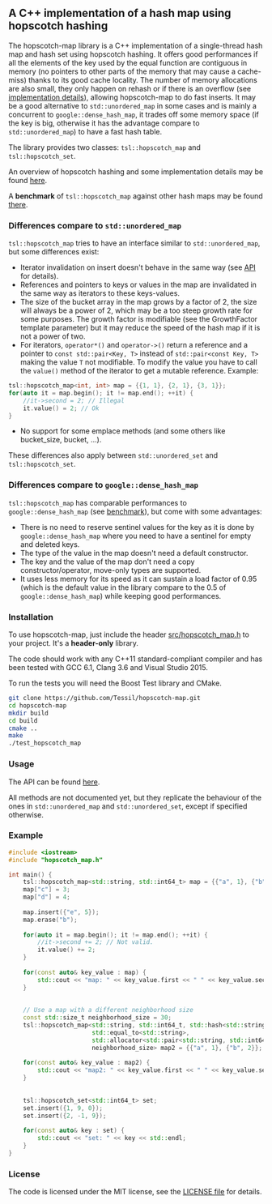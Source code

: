 ## A C++ implementation of a hash map using hopscotch hashing
The hopscotch-map library is a C++ implementation of a single-thread hash map and hash set using hopscotch hashing. It offers good performances if all the elements of the key used by the equal function are contiguous in memory (no pointers to other parts of the memory that may cause a cache-miss) thanks to its good cache locality. The number of memory allocations are also small, they only happen on rehash or if there is an overflow (see [implementation details](https://tessil.github.io/2016/08/29/hopscotch-hashing.html)), allowing hopscotch-map to do fast inserts. It may be a good alternative to `std::unordered_map` in some cases and is mainly a concurrent to `google::dense_hash_map`, it trades off some memory space (if the key is big, otherwise it has the advantage compare to `std::unordered_map`) to have a fast hash table.

The library provides two classes: `tsl::hopscotch_map` and `tsl::hopscotch_set`.

An overview of hopscotch hashing and some implementation details may be found [here](https://tessil.github.io/2016/08/29/hopscotch-hashing.html).

A **benchmark** of `tsl::hopscotch_map` against other hash maps may be found [there](https://tessil.github.io/2016/08/29/benchmark-hopscotch-map.html).

### Differences compare to `std::unordered_map`
`tsl::hopscotch_map` tries to have an interface similar to `std::unordered_map`, but some differences exist:
- Iterator invalidation on insert doesn't behave in the same way (see [API](https://tessil.github.io/hopscotch-map/doc/html/classhopscotch__map.html#details) for details).
- References and pointers to keys or values in the map are invalidated in the same way as iterators to these keys-values.
- The size of the bucket array in the map grows by a factor of 2, the size will always be a power of 2, which may be a too steep growth rate for some purposes. The growth factor is modifiable (see the GrowthFactor template parameter) but it may reduce the speed of the hash map if it is not a power of two.
- For iterators, `operator*()` and `operator->()` return a reference and a pointer to `const std::pair<Key, T>` instead of `std::pair<const Key, T>` making the value `T` not modifiable. To modify the value you have to call the `value()` method of the iterator to get a mutable reference. Example:
```c++
tsl::hopscotch_map<int, int> map = {{1, 1}, {2, 1}, {3, 1}};
for(auto it = map.begin(); it != map.end(); ++it) {
    //it->second = 2; // Illegal
    it.value() = 2; // Ok
}
```
- No support for some emplace methods (and some others like bucket_size, bucket, ...).

These differences also apply between `std::unordered_set` and `tsl::hopscotch_set`.

### Differences compare to `google::dense_hash_map`
`tsl::hopscotch_map` has comparable performances to `google::dense_hash_map` (see [benchmark](https://tessil.github.io/2016/08/29/benchmark-hopscotch-map.html)), but come with some advantages:
- There is no need to reserve sentinel values for the key as it is done by `google::dense_hash_map` where you need to have a sentinel for empty and deleted keys.
- The type of the value in the map doesn't need a default constructor.
- The key and the value of the map don't need a copy constructor/operator, move-only types are supported.
- It uses less memory for its speed as it can sustain a load factor of 0.95 (which is the default value in the library compare to the 0.5 of `google::dense_hash_map`) while keeping good performances.

### Installation
To use hopscotch-map, just include the header [src/hopscotch_map.h](src/hopscotch_map.h) to your project. It's a **header-only** library.

The code should work with any C++11 standard-compliant compiler and has been tested with GCC 6.1, Clang 3.6 and Visual Studio 2015.

To run the tests you will need the Boost Test library and CMake. 

```bash
git clone https://github.com/Tessil/hopscotch-map.git
cd hopscotch-map
mkdir build
cd build
cmake ..
make
./test_hopscotch_map 
```


### Usage
The API can be found [here](https://tessil.github.io/hopscotch-map/doc/html/). 

All methods are not documented yet, but they replicate the behaviour of the ones in `std::unordered_map` and `std::unordered_set`, except if specified otherwise.

### Example
```c++
#include <iostream>
#include "hopscotch_map.h"

int main() {
    tsl::hopscotch_map<std::string, std::int64_t> map = {{"a", 1}, {"b", 2}};
    map["c"] = 3;
    map["d"] = 4;
    
    map.insert({"e", 5});
    map.erase("b");
    
    for(auto it = map.begin(); it != map.end(); ++it) {
        //it->second += 2; // Not valid.
        it.value() += 2;
    }
    
    for(const auto& key_value : map) {
        std::cout << "map: " << key_value.first << " " << key_value.second << std::endl;
    }
    
    
    // Use a map with a different neighborhood size
    const std::size_t neighborhood_size = 30;
    tsl::hopscotch_map<std::string, std::int64_t, std::hash<std::string>, 
                       std::equal_to<std::string>,
                       std::allocator<std::pair<std::string, std::int64_t>>,
                       neighborhood_size> map2 = {{"a", 1}, {"b", 2}};
    
    for(const auto& key_value : map2) {
        std::cout << "map2: " << key_value.first << " " << key_value.second << std::endl;
    }
    
    
    tsl::hopscotch_set<std::int64_t> set;
    set.insert({1, 9, 0});
    set.insert({2, -1, 9});
    
    for(const auto& key : set) {
        std::cout << "set: " << key << std::endl;
    }
}
```

### License

The code is licensed under the MIT license, see the [LICENSE file](LICENSE) for details.

